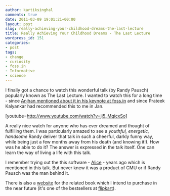 ```yaml
---
author: kartiksinghal
comments: true
date: 2011-03-09 19:01:21+00:00
layout: post
slug: really-achieving-your-childhood-dreams-the-last-lecture
title: Really Achieving Your Childhood Dreams - The Last Lecture
wordpress_id: 151
categories:
- post
tags:
- change
- curiosity
- foss.in
- Informative
- science
---
```


I finally got a chance to watch this wonderful talk (by Randy Pausch) popularly known as The Last Lecture. I wanted to watch this for a long time - since [Anjhan mentioned about it in his keynote at foss.in](http://www.tuxmaniac.com/blog/2010/12/22/a-hackers-apology-keynote-at-foss-in-2010/) and since Prateek Kalyankar had recommended this to me in Jan.

[youtube=http://www.youtube.com/watch?v=ji5_MqicxSo]

A really nice watch for anyone who has ever dreamed and thought of fulfilling them. I was particularly amazed to see a _youthful, energetic, handsome_ Randy deliver that talk in such a cheerful, darkly funny way, while being just a few months away from his death (and knowing it!). How was he able to do it? The answer is expressed in the talk itself. One can learn the way of living a life with this talk.

I remember trying out the this software - [Alice](http://www.alice.org/) - years ago which is mentioned in this talk. But never knew it was a product of CMU or if Randy Pausch was the man behind it.

There is also a [website](http://www.thelastlecture.com/) for the related book which I intend to purchase in the near future (it's one of the bestsellers at [flipkart](http://www.flipkart.com/last-lecture-pausch-randy-zaslow-book-0340977736)).
